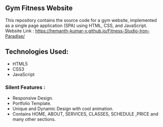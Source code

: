## Gym Fitness Website

This repository contains the source code for a gym website, implemented as a single page application (SPA) using HTML, CSS, and JavaScript.
Website Link : https://hemanth-kumar-v.github.io/Fitness-Studio-Iron-Paradise/

## Technologies Used:

* HTML5
* CSS3
* JavaScript

### Silent Features :

* Responsive Design.
* Portfolio Template.
* Unique and Dynamic Design with cool animation.
* Contains HOME, ABOUT, SERVICES, CLASSES, SCHEDULE ,PRICE and many other sections.
